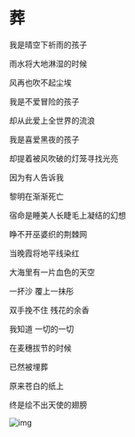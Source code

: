 # 葬

我是晴空下祈雨的孩子

雨水将大地淋湿的时候

风再也吹不起尘埃

我是不爱冒险的孩子

却从此爱上全世界的流浪

我是喜爱黑夜的孩子

却提着被风吹破的灯笼寻找光亮

因为有人告诉我

黎明在渐渐死亡

宿命是睡美人长睫毛上凝结的幻想

睁不开巫婆织的荆棘网

当晚霞将地平线染红

大海里有一片血色的天空

一抔沙 覆上一抹彤

双手挽不住 残花的余香

我知道 一切的一切

在麦穗拔节的时候

已然被埋葬

原来苍白的纸上

终是绘不出天使的翅膀

![img](http://b390.photo.store.qq.com/psb?/V12AQ5cc0LJzhQ/nm5JANzBg.3GISwkm1bPSemB4lJjaFB*PHJ99JgowhA!/b/dBAOgOgqLQAA&ek=1&kp=1&pt=0&bo=wgGbAgAAAAABAH0!&su=09229713&sce=0-12-12&rf=2-9)

